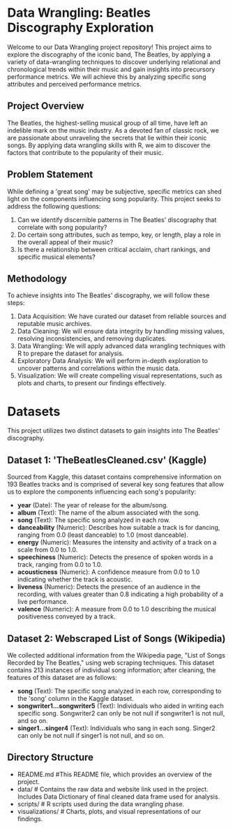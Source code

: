 # Data Wrangling: Beatles Discography Exploration
Welcome to our Data Wrangling project repository! This project aims to explore the discography of the iconic band, The Beatles, by applying a variety of data-wrangling techniques to 
discover underlying relational and chronological trends within their music and gain insights into precursory performance metrics. 
We will achieve this by analyzing specific song attributes and perceived performance metrics.

## Project Overview
The Beatles, the highest-selling musical group of all time, have left an indelible mark on the music industry. 
As a devoted fan of classic rock, we are passionate about unraveling the secrets that lie within their iconic songs. 
By applying data wrangling skills with R, we aim to discover the factors that contribute to the popularity of their music.


## Problem Statement
While defining a 'great song' may be subjective, specific metrics can shed light on the components influencing song popularity. 
This project seeks to address the following questions:

1. Can we identify discernible patterns in The Beatles' discography that correlate with song popularity?
2. Do certain song attributes, such as tempo, key, or length, play a role in the overall appeal of their music?
3. Is there a relationship between critical acclaim, chart rankings, and specific musical elements?

## Methodology
To achieve insights into The Beatles' discography, we will follow these steps:

1. Data Acquisition: We have curated our dataset from reliable sources and reputable music archives.
2. Data Cleaning: We will ensure data integrity by handling missing values, resolving inconsistencies, and removing duplicates.
3. Data Wrangling: We will apply advanced data wrangling techniques with R to prepare the dataset for analysis.
4. Exploratory Data Analysis: We will perform in-depth exploration to uncover patterns and correlations within the music data.
5. Visualization: We will create compelling visual representations, such as plots and charts, to present our findings effectively.

# Datasets
This project utilizes two distinct datasets to gain insights into The Beatles' discography.

## Dataset 1: 'TheBeatlesCleaned.csv' (Kaggle)
Sourced from Kaggle, this dataset contains comprehensive information on 193 Beatles tracks and is comprised of several key song features
that allow us to explore the components influencing each song's popularity:

- **year** (Date): The year of release for the album/song.
- **album** (Text): The name of the album associated with the song.
- **song** (Text): The specific song analyzed in each row.
- **danceability** (Numeric): Describes how suitable a track is for dancing, ranging from 0.0 (least danceable) to 1.0 (most danceable).
- **energy** (Numeric): Measures the intensity and activity of a track on a scale from 0.0 to 1.0.
- **speechiness** (Numeric): Detects the presence of spoken words in a track, ranging from 0.0 to 1.0.
- **acousticness** (Numeric): A confidence measure from 0.0 to 1.0 indicating whether the track is acoustic.
- **liveness** (Numeric): Detects the presence of an audience in the recording, with values greater than 0.8 indicating a high probability of a live performance.
- **valence** (Numeric): A measure from 0.0 to 1.0 describing the musical positiveness conveyed by a track.

## Dataset 2: Webscraped List of Songs (Wikipedia)
We collected additional information from the Wikipedia page, "List of Songs Recorded by The Beatles," using web scraping techniques. 
This dataset contains 213 instances of individual song information; after cleaning, the features of this dataset are as follows:

- **song** (Text): The specific song analyzed in each row, corresponding to the 'song' column in the Kaggle dataset.
- **songwriter1...songwriter5** (Text): Individuals who aided in writing each specific song. Songwriter2 can only be not null if songwriter1 is not null, and so on.
- **singer1...singer4** (Text): Individuals who sang in each song. Singer2 can only be not null if singer1 is not null, and so on.

## Directory Structure
- README.md                #This README file, which provides an overview of the project.
- data/                    # Contains the raw data and website link used in the project. Includes Data Dictionary of final cleaned data frame used for analysis.
- scripts/                 # R scripts used during the data wrangling phase.
- visualizations/          # Charts, plots, and visual representations of our findings.



  
